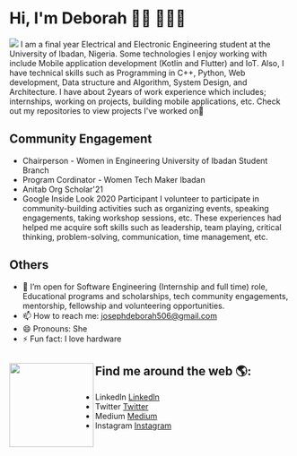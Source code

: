 

<!--
**josdebum/josdebum** is a ✨ _special_ ✨ repository because its `README.md` (this file) appears on your GitHub profile.

Here are some ideas to get you started:

- 🔭 I’m currently working on ...
- 🌱 I’m currently learning ...
- 👯 I’m looking to collaborate on ...
- 🤔 I’m looking for help with ...
- 💬 Ask me about ...
- 📫 How to reach me: ...
- 😄 Pronouns: ...
- ⚡ Fun fact: ...
-->


# Hi, I'm Deborah 👋🏾 👩🏾‍💻

<img src="Git Profile Header.png" />
I am a final year Electrical and Electronic Engineering student at the University of Ibadan, Nigeria.
Some technologies I enjoy working with include Mobile application development (Kotlin and Flutter) and IoT. Also, I have technical skills such as Programming in C++, Python, Web development, Data structure and Algorithm, System Design, and Architecture. I have about 2years of work experience which includes; internships, working on projects, building mobile applications, etc. Check out my repositories to view projects I've worked on🙂
     
## Community Engagement
- Chairperson - Women in Engineering University of Ibadan Student Branch
- Program Cordinator - Women Tech Maker Ibadan
- Anitab Org Scholar'21
- Google Inside Look 2020 Participant
I volunteer to participate in community-building activities such as organizing events, speaking engagements, taking workshop sessions, etc. 
These experiences had helped me acquire soft skills such as leadership, team playing, critical thinking, problem-solving, communication, time management, etc.


## Others
- 💼 I’m open for Software Engineering (Internship and full time) role, Educational programs and scholarships, tech community engagements, mentorship, fellowship and volunteering opportunities. 
- 📫 How to reach me: josephdeborah506@gmail.com
- 😄 Pronouns: She
- ⚡ Fun fact: I love hardware 


## Find me around the web 🌎: <a href="https://github.com/sponsors/M0nica"><img align="left" width="150" height="150" src="https://github.com/M0nica/M0nica/blob/main/octomonica/m0nica-octocat-rotating.gif?raw=true"></a>
- Linkedln <a href="https://www.linkedin.com/in/deborah-oluwabunmi-joseph-603498159/">Linkedln</a>
- Twitter <a href="https://twitter.com/josdebum"> Twitter</a>
- Medium <a href="https://medium.com/@josdebum">Medium</a>
- Instagram <a href="https://instagram.com/josdebum">Instagram</a>
